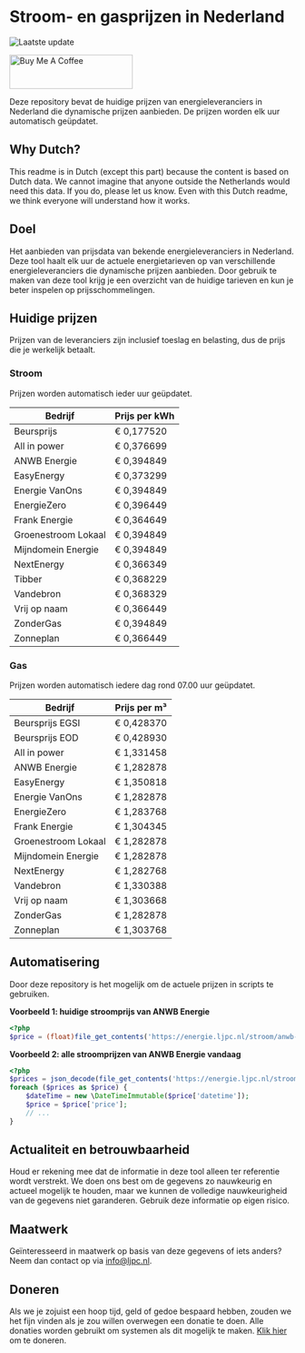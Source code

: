 # Stroom- en gasprijzen in Nederland

![Laatste update](https://img.shields.io/badge/laatste%20update-2024--11--13%2017%3A01%20CET-brightgreen)

<a href="https://www.buymeacoffee.com/Lars-" target="_blank"><img src="https://cdn.buymeacoffee.com/buttons/v2/default-orange.png" alt="Buy Me A Coffee" height="60" style="height: 60px !important;width: 217px !important;" ></a>

Deze repository bevat de huidige prijzen van energieleveranciers in Nederland die dynamische prijzen aanbieden. De prijzen worden elk uur automatisch geüpdatet.

## Why Dutch?

This readme is in Dutch (except this part) because the content is based on Dutch data. We cannot imagine that anyone outside the Netherlands would need this data. If you do, please let us know. Even with this Dutch readme, we think
everyone will understand how it works.

## Doel

Het aanbieden van prijsdata van bekende energieleveranciers in Nederland. Deze tool haalt elk uur de actuele energietarieven op van verschillende energieleveranciers die dynamische prijzen aanbieden. Door gebruik te maken van deze tool
krijg je een overzicht van de huidige tarieven en kun je beter inspelen op prijsschommelingen.

## Huidige prijzen

Prijzen van de leveranciers zijn inclusief toeslag en belasting, dus de prijs die je werkelijk betaalt.

### Stroom

Prijzen worden automatisch ieder uur geüpdatet.

 Bedrijf | Prijs per kWh 
---------|---------------
Beursprijs | € 0,177520
All in power | € 0,376699
ANWB Energie | € 0,394849
EasyEnergy | € 0,373299
Energie VanOns | € 0,394849
EnergieZero | € 0,396449
Frank Energie | € 0,364649
Groenestroom Lokaal | € 0,394849
Mijndomein Energie | € 0,394849
NextEnergy | € 0,366349
Tibber | € 0,368229
Vandebron | € 0,368329
Vrij op naam | € 0,366449
ZonderGas | € 0,394849
Zonneplan | € 0,366449


### Gas

Prijzen worden automatisch iedere dag rond 07.00 uur geüpdatet.

 Bedrijf | Prijs per m³ 
---------|--------------
Beursprijs EGSI | € 0,428370
Beursprijs EOD | € 0,428930
All in power | € 1,331458
ANWB Energie | € 1,282878
EasyEnergy | € 1,350818
Energie VanOns | € 1,282878
EnergieZero | € 1,283768
Frank Energie | € 1,304345
Groenestroom Lokaal | € 1,282878
Mijndomein Energie | € 1,282878
NextEnergy | € 1,282768
Vandebron | € 1,330388
Vrij op naam | € 1,303668
ZonderGas | € 1,282878
Zonneplan | € 1,303768


## Automatisering

Door deze repository is het mogelijk om de actuele prijzen in scripts te gebruiken.

**Voorbeeld 1: huidige stroomprijs van ANWB Energie**

```php
<?php
$price = (float)file_get_contents('https://energie.ljpc.nl/stroom/anwb-energie-nu.txt');

```

**Voorbeeld 2: alle stroomprijzen van ANWB Energie vandaag**

```php
<?php
$prices = json_decode(file_get_contents('https://energie.ljpc.nl/stroom/all-in-power-vandaag.json'),true);
foreach ($prices as $price) {
    $dateTime = new \DateTimeImmutable($price['datetime']);
    $price = $price['price'];
    // ...
}
```

## Actualiteit en betrouwbaarheid

Houd er rekening mee dat de informatie in deze tool alleen ter referentie wordt verstrekt. We doen ons best om de gegevens zo nauwkeurig en actueel mogelijk te houden, maar we kunnen de volledige nauwkeurigheid van de gegevens niet
garanderen. Gebruik deze informatie op eigen risico.

## Maatwerk

Geïnteresseerd in maatwerk op basis van deze gegevens of iets anders? Neem dan contact op
via [info@ljpc.nl](mailto:info@ljpc.nl?subject=Energie%20prijzen).

## Doneren

Als we je zojuist een hoop tijd, geld of gedoe bespaard hebben, zouden we het fijn vinden als je zou willen overwegen een
donatie te doen. Alle donaties worden gebruikt om systemen als dit mogelijk te
maken. [Klik hier](https://www.buymeacoffee.com/Lars-) om te doneren.
